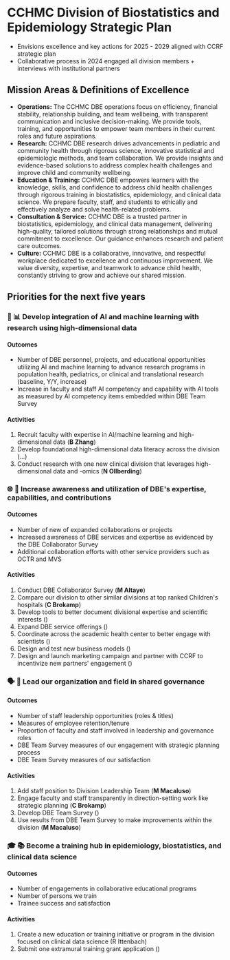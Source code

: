 # CCHMC Division of Biostatistics and Epidemiology Strategic Plan

- Envisions excellence and key actions for 2025 - 2029 aligned with CCRF strategic plan
- Collaborative process in 2024 engaged all division members + interviews with institutional partners

## Mission Areas & Definitions of Excellence

- **Operations:** The CCHMC DBE operations focus on efficiency, financial stability, relationship building, and team wellbeing, with transparent communication and inclusive decision-making. We provide tools, training, and opportunities to empower team members in their current roles and future aspirations.
- **Research:** CCHMC DBE research drives advancements in pediatric and community health through rigorous science, innovative statistical and epidemiologic methods, and team collaboration. We provide insights and evidence-based solutions to address complex health challenges and improve child and community wellbeing.
- **Education & Training:** CCHMC DBE empowers learners with the knowledge, skills, and confidence to address child health challenges through rigorous training in biostatistics, epidemiology, and clinical data science. We prepare faculty, staff, and students to ethically and effectively analyze and solve health-related problems. 
- **Consultation & Service:** CCHMC DBE is a trusted partner in biostatistics, epidemiology, and clinical data management, delivering high-quality, tailored solutions through strong relationships and mutual commitment to excellence. Our guidance enhances research and patient care outcomes.
- **Culture:** CCHMC DBE is a collaborative, innovative, and respectful workplace dedicated to excellence and continuous improvement. We value diversity, expertise, and teamwork to advance child health, constantly striving to grow and achieve our shared mission. 

## Priorities for the next five years

### 🤖 📊 Develop integration of AI and machine learning with research using high-dimensional data

#### Outcomes

- Number of DBE personnel, projects, and educational opportunities utilizing AI and machine learning to advance research programs in population health, pediatrics, or clinical and translational research (baseline, Y/Y, increase) 
- Increase in faculty and staff AI competency and capability with AI tools as measured by AI competency items embedded within DBE Team Survey

#### Activities

1. Recruit faculty with expertise in AI/machine learning and high-dimensional data (**B Zhang**)
1. Develop foundational high-dimensional data literacy across the division (...)
1. Conduct research with one new clinical division that leverages high-dimensional data and -omics (**N Ollberding**)

### 🌐 🤝 Increase awareness and utilization of DBE's expertise, capabilities, and contributions

#### Outcomes

- Number of new of expanded collaborations or projects
- Increased awareness of DBE services and expertise as evidenced by the DBE Collaborator Survey
- Additional collaboration efforts with other service providers such as OCTR and MVS

#### Activities

1. Conduct DBE Collaborator Survey (**M Altaye**)
1. Compare our division to other similar divisions at top ranked Children's hospitals (**C Brokamp**)
1. Develop tools to better document divisional expertise and scientific interests ()
1. Expand DBE service offerings ()
1. Coordinate across the academic health center to better engage with scientists ()
1. Design and test new business models ()
1. Design and launch marketing campaign and partner with CCRF to incentivize new partners' engagement ()

### 🗣️ 👥 Lead our organization and field in shared governance

#### Outcomes

- Number of staff leadership opportunities (roles & titles)
- Measures of employee retention/tenure
- Proportion of faculty and staff involved in leadership and governance roles
- DBE Team Survey measures of our engagement with strategic planning process
- DBE Team Survey measures of our satisfaction

#### Activities

1. Add staff position to Division Leadership Team (**M Macaluso**)
1. Engage faculty and staff transparently in direction-setting work like strategic planning (**C Brokamp**)
1. Develop DBE Team Survey ()
1. Use results from DBE Team Survey to make improvements within the division (**M Macaluso**)

### 🎓 📚 Become a training hub in epidemiology, biostatistics, and clinical data science

#### Outcomes

- Number of engagements in collaborative educational programs
- Number of persons we train
- Trainee success and satisfaction

#### Activities

1. Create a new education or training initiative or program in the division focused on clinical data science (R Ittenbach)
1. Submit one extramural training grant application ()



